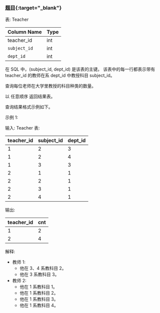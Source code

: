 ### [题目](https://leetcode.cn/problems/number-of-unique-subjects-taught-by-each-teacher/){:target="_blank"}

表: Teacher

| Column Name  | Type |
|:-------------|:-----|
| teacher_id   | int  |
| `subject_id` | int  |
| `dept_id`    | int  |

在 SQL 中，(subject_id, dept_id) 是该表的主键。
该表中的每一行都表示带有 teacher_id 的教师在系 dept_id 中教授科目 subject_id。

查询每位老师在大学里教授的科目种类的数量。

以 任意顺序 返回结果表。

查询结果格式示例如下。

示例 1:

输入:
Teacher 表:

| teacher_id | subject_id | dept_id |
|:-----------|:-----------|:--------|
| 1          | 2          | 3       |
| 1          | 2          | 4       |
| 1          | 3          | 3       |
| 2          | 1          | 1       |
| 2          | 2          | 1       |
| 2          | 3          | 1       |
| 2          | 4          | 1       |

输出:

| teacher_id | cnt |
|:-----------|:----|
| 1          | 2   |
| 2          | 4   |

解释:

- 教师 1:
    - 他在 3、4 系教科目 2。
    - 他在 3 系教科目 3。
- 教师 2:
    - 他在 1 系教科目 1。
    - 他在 1 系教科目 2。
    - 他在 1 系教科目 3。
    - 他在 1 系教科目 4。